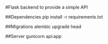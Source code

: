 #Flask backend to provide a simple API

##Dependencies
    pip install -r requirements.txt

##Migrations
    alembic upgrade head

##Server
    gunicorn api:app
